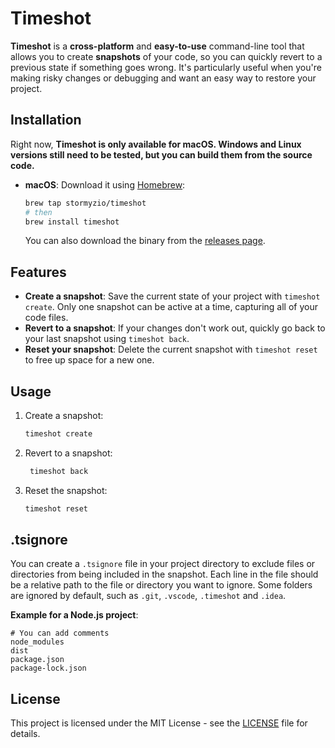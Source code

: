 # Timeshot

**Timeshot** is a **cross-platform** and **easy-to-use** command-line tool that allows you to create **snapshots** of your code, so you can quickly revert to a previous state if something goes wrong. It's particularly useful when you're making risky changes or debugging and want an easy way to restore your project.

## Installation

Right now, **Timeshot is only available for macOS. Windows and Linux versions still need to be tested, but you can build them from the source code.**
- **macOS**: Download it using [Homebrew](https://brew.sh/):
    ```bash
    brew tap stormyzio/timeshot
    # then
    brew install timeshot
    ```
  You can also download the binary from the [releases page](https://github.com/stormyzio/timeshot/releases).

## Features

- **Create a snapshot**: Save the current state of your project with `timeshot create`. Only one snapshot can be active at a time, capturing all of your code files.
- **Revert to a snapshot**: If your changes don't work out, quickly go back to your last snapshot using `timeshot back`.
- **Reset your snapshot**: Delete the current snapshot with `timeshot reset` to free up space for a new one.

## Usage

1. Create a snapshot:
   ```bash
   timeshot create
   ```

2. Revert to a snapshot:
   ```bash
    timeshot back
    ```
   
3. Reset the snapshot:
    ```bash
    timeshot reset
    ```

## .tsignore

You can create a `.tsignore` file in your project directory to exclude files or directories from being included in the snapshot. Each line in the file should be a relative path to the
file or directory you want to ignore. Some folders are ignored by default, such as `.git`, `.vscode`, `.timeshot` and `.idea`.

**Example for a Node.js project**:
```
# You can add comments
node_modules
dist
package.json
package-lock.json
```

## License

This project is licensed under the MIT License - see the [LICENSE](https://choosealicense.com/licenses/mit/) file for details.







